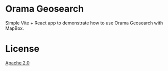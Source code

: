 # Orama Geosearch

Simple Vite + React app to demonstrate how to use Orama Geosearch with MapBox.

# License
[Apache 2.0](/LICENSE.md)